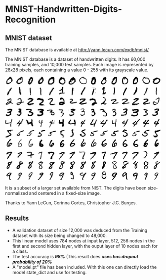 # MNIST-Handwritten-Digits-Recognition
## MNIST dataset

The MNIST database is available at http://yann.lecun.com/exdb/mnist/

The MNIST database is a dataset of handwritten digits. It has 60,000 training
samples, and 10,000 test samples. Each image is represented by 28x28 pixels, each
containing a value 0 - 255 with its grayscale value.

![](https://github.com/NvsYashwanth/MNIST-Handwritten-Digits-Recognition/blob/master/images/samples.png)

It is a subset of a larger set available from NIST.
The digits have been size-normalized and centered in a fixed-size image.

Thanks to Yann LeCun, Corinna Cortes, Christopher J.C. Burges.


## Results
* A validation dataset of size 12,000 was deduced from the Training dataset with its size being changed to 48,000.
* This linear model uses 784 nodes at input layer, 512, 256 nodes in the first and second hidden layer, with the ouput layer of 10 nodes each for a class.
* The test accuracy is ***98%*** (This result does ***uses has dropout probability of 20%***
* A "model.pt" file has been included. With this one can directly load the model state_dict and use for testing.
